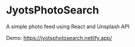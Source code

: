 # JyotsPhotoSearch
A simple photo feed using React and Unsplash API

Demo: https://jyotsphotosearch.netlify.app/
